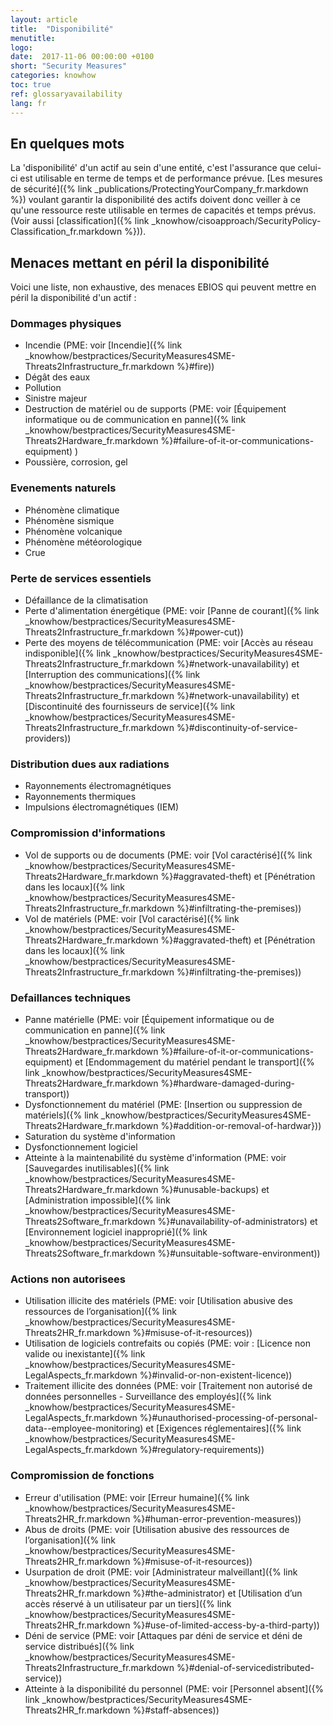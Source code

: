 ```yaml
---
layout: article
title:  "Disponibilité"
menutitle:
logo:
date:  2017-11-06 00:00:00 +0100
short: "Security Measures"
categories: knowhow
toc: true
ref: glossaryavailability
lang: fr
---
```


## En quelques mots
La 'disponibilité' d'un actif au sein d'une entité,  c'est l'assurance que celui-ci est utilisable en terme de temps et de performance prévue. [Les mesures de sécurité]({% link _publications/ProtectingYourCompany_fr.markdown %}) voulant garantir la disponibilité des actifs doivent donc veiller à ce qu'une ressource reste utilisable en termes de capacités et temps prévus. (Voir aussi [classification]({% link _knowhow/cisoapproach/SecurityPolicy-Classification_fr.markdown %})).

## Menaces mettant en péril la disponibilité

Voici une liste, non exhaustive, des menaces EBIOS qui peuvent mettre en péril la disponibilité d'un actif :

### **Dommages physiques**

* Incendie (PME: voir [Incendie]({% link _knowhow/bestpractices/SecurityMeasures4SME-Threats2Infrastructure_fr.markdown %}#fire))
* Dégât des eaux
* Pollution
* Sinistre majeur
* Destruction de matériel ou de supports (PME: voir [Équipement informatique ou de communication en panne]({% link _knowhow/bestpractices/SecurityMeasures4SME-Threats2Hardware_fr.markdown %}#failure-of-it-or-communications-equipment) )
* Poussière, corrosion, gel

### **Evenements naturels**

* Phénomène climatique
* Phénomène sismique
* Phénomène volcanique
* Phénomène météorologique
* Crue

### **Perte de services essentiels**

* Défaillance de la climatisation
* Perte d'alimentation énergétique (PME: voir [Panne de courant]({% link _knowhow/bestpractices/SecurityMeasures4SME-Threats2Infrastructure_fr.markdown %}#power-cut))
* Perte des moyens de télécommunication (PME: voir [Accès au réseau indisponible]({% link _knowhow/bestpractices/SecurityMeasures4SME-Threats2Infrastructure_fr.markdown %}#network-unavailability) et [Interruption des communications]({% link _knowhow/bestpractices/SecurityMeasures4SME-Threats2Infrastructure_fr.markdown %}#network-unavailability) et [Discontinuité des fournisseurs de service]({% link _knowhow/bestpractices/SecurityMeasures4SME-Threats2Infrastructure_fr.markdown %}#discontinuity-of-service-providers))

### **Distribution dues aux radiations**

* Rayonnements électromagnétiques
* Rayonnements thermiques
* Impulsions électromagnétiques (IEM)

### **Compromission d'informations**

* Vol de supports ou de documents (PME: voir [Vol caractérisé]({% link _knowhow/bestpractices/SecurityMeasures4SME-Threats2Hardware_fr.markdown %}#aggravated-theft) et [Pénétration dans les locaux]({% link _knowhow/bestpractices/SecurityMeasures4SME-Threats2Infrastructure_fr.markdown %}#infiltrating-the-premises))
* Vol de matériels (PME: voir [Vol caractérisé]({% link _knowhow/bestpractices/SecurityMeasures4SME-Threats2Hardware_fr.markdown %}#aggravated-theft) et [Pénétration dans les locaux]({% link _knowhow/bestpractices/SecurityMeasures4SME-Threats2Infrastructure_fr.markdown %}#infiltrating-the-premises))

### **Defaillances techniques**

* Panne matérielle (PME: voir [Équipement informatique ou de communication en panne]({% link _knowhow/bestpractices/SecurityMeasures4SME-Threats2Hardware_fr.markdown %}#failure-of-it-or-communications-equipment) et [Endommagement du matériel pendant le transport]({% link _knowhow/bestpractices/SecurityMeasures4SME-Threats2Hardware_fr.markdown %}#hardware-damaged-during-transport))
* Dysfonctionnement du matériel (PME: [Insertion ou suppression de matériels]({% link _knowhow/bestpractices/SecurityMeasures4SME-Threats2Hardware_fr.markdown %}#addition-or-removal-of-hardwar}))
* Saturation du système d'information
* Dysfonctionnement logiciel
* Atteinte à la maintenabilité du système d'information (PME: voir [Sauvegardes inutilisables]({% link _knowhow/bestpractices/SecurityMeasures4SME-Threats2Hardware_fr.markdown %}#unusable-backups) et [Administration impossible]({% link _knowhow/bestpractices/SecurityMeasures4SME-Threats2Software_fr.markdown %}#unavailability-of-administrators) et [Environnement logiciel inapproprié]({% link _knowhow/bestpractices/SecurityMeasures4SME-Threats2Software_fr.markdown %}#unsuitable-software-environment))

### **Actions non autorisees**

* Utilisation illicite des matériels (PME: voir [Utilisation abusive des ressources de l’organisation]({% link _knowhow/bestpractices/SecurityMeasures4SME-Threats2HR_fr.markdown %}#misuse-of-it-resources))
* Utilisation de logiciels contrefaits ou copiés (PME: voir : [Licence non valide ou inexistante]({% link _knowhow/bestpractices/SecurityMeasures4SME-LegalAspects_fr.markdown %}#invalid-or-non-existent-licence))
* Traitement illicite des données (PME: voir [Traitement non autorisé de données personnelles - Surveillance des employés]({% link _knowhow/bestpractices/SecurityMeasures4SME-LegalAspects_fr.markdown %}#unauthorised-processing-of-personal-data--employee-monitoring) et [Exigences réglementaires]({% link _knowhow/bestpractices/SecurityMeasures4SME-LegalAspects_fr.markdown %}#regulatory-requirements))

### **Compromission de fonctions**

* Erreur d'utilisation (PME: voir [Erreur humaine]({% link _knowhow/bestpractices/SecurityMeasures4SME-Threats2HR_fr.markdown %}#human-error-prevention-measures))
* Abus de droits (PME: voir [Utilisation abusive des ressources de l’organisation]({% link _knowhow/bestpractices/SecurityMeasures4SME-Threats2HR_fr.markdown %}#misuse-of-it-resources))
* Usurpation de droit (PME: voir [Administrateur malveillant]({% link _knowhow/bestpractices/SecurityMeasures4SME-Threats2HR_fr.markdown %}#the-administrator) et [Utilisation d’un accès réservé à un utilisateur par un tiers]({% link _knowhow/bestpractices/SecurityMeasures4SME-Threats2HR_fr.markdown %}#use-of-limited-access-by-a-third-party))
* Déni de service (PME: voir [Attaques par déni de service et déni de service distribués]({% link _knowhow/bestpractices/SecurityMeasures4SME-Threats2Infrastructure_fr.markdown %}#denial-of-servicedistributed-service))
* Atteinte à la disponibilité du personnel (PME: voir [Personnel absent]({% link _knowhow/bestpractices/SecurityMeasures4SME-Threats2HR_fr.markdown %}#staff-absences))

